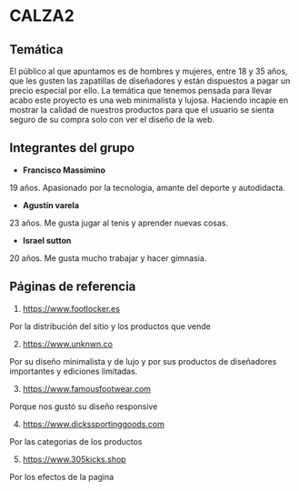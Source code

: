 # **CALZA2**

## Temática

El público al que apuntamos es de hombres y mujeres, entre 18 y 35 años, que les gusten las zapatillas de diseñadores y están dispuestos a pagar un precio especial por ello. La temática que tenemos pensada para llevar acabo este proyecto es una web minimalista y lujosa. Haciendo incapie en mostrar la calidad de nuestros productos para que el usuario se sienta seguro de su compra solo con ver el diseño de la web. 



## Integrantes del grupo

- **Francisco Massimino**

19 años. Apasionado por la tecnologia, amante del deporte y autodidacta. 


- **Agustín varela**

23 años. Me gusta jugar al tenis y  aprender nuevas cosas.


- **Israel sutton**

20 años. Me gusta mucho trabajar y hacer gimnasia.


## Páginas de referencia
1. https://www.footlocker.es

Por la distribución del sitio y los productos que vende


2. https://www.unknwn.co

Por su diseño minimalista y de lujo y por sus productos de diseñadores importantes y ediciones limitadas.


3. https://www.famousfootwear.com

Porque nos gustó su diseño responsive


4. https://www.dickssportinggoods.com

Por las categorias de los productos


5. https://www.305kicks.shop

Por los efectos de la pagina

